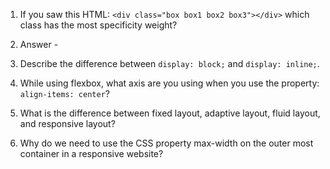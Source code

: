 <!-- Answers to the Self Study Questions go here -->

1. If you saw this HTML: `<div class="box box1 box2 box3"></div>` which class has the most specificity weight?
 1. Answer -
      
2. Describe the difference between `display: block;` and `display: inline;`.
3. While using flexbox, what axis are you using when you use the property: `align-items: center`?
4. What is the difference between fixed layout, adaptive layout, fluid layout, and responsive layout?
5. Why do we need to use the CSS property max-width on the outer most container in a responsive website?
